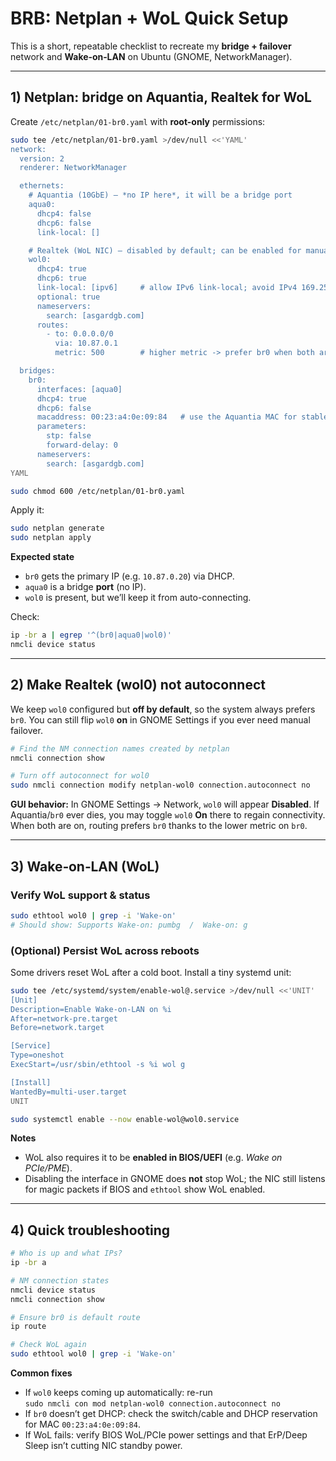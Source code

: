 # BRB: Netplan + WoL Quick Setup

This is a short, repeatable checklist to recreate my **bridge + failover** network and **Wake‑on‑LAN** on Ubuntu (GNOME, NetworkManager).

---

## 1) Netplan: bridge on Aquantia, Realtek for WoL

Create `/etc/netplan/01-br0.yaml` with **root-only** permissions:

```bash
sudo tee /etc/netplan/01-br0.yaml >/dev/null <<'YAML'
network:
  version: 2
  renderer: NetworkManager

  ethernets:
    # Aquantia (10GbE) – *no IP here*, it will be a bridge port
    aqua0:
      dhcp4: false
      dhcp6: false
      link-local: []

    # Realtek (WoL NIC) – disabled by default; can be enabled for manual failover
    wol0:
      dhcp4: true
      dhcp6: true
      link-local: [ipv6]     # allow IPv6 link-local; avoid IPv4 169.254.* noise
      optional: true
      nameservers:
        search: [asgardgb.com]
      routes:
        - to: 0.0.0.0/0
          via: 10.87.0.1
          metric: 500        # higher metric -> prefer br0 when both are up

  bridges:
    br0:
      interfaces: [aqua0]
      dhcp4: true
      dhcp6: false
      macaddress: 00:23:a4:0e:09:84   # use the Aquantia MAC for stable DHCP reservation
      parameters:
        stp: false
        forward-delay: 0
      nameservers:
        search: [asgardgb.com]
YAML

sudo chmod 600 /etc/netplan/01-br0.yaml
```

Apply it:

```bash
sudo netplan generate
sudo netplan apply
```

**Expected state**

- `br0` gets the primary IP (e.g. `10.87.0.20`) via DHCP.
- `aqua0` is a bridge **port** (no IP).
- `wol0` is present, but we’ll keep it from auto-connecting.

Check:

```bash
ip -br a | egrep '^(br0|aqua0|wol0)'
nmcli device status
```

---

## 2) Make Realtek (wol0) **not autoconnect**

We keep `wol0` configured but **off by default**, so the system always prefers `br0`. You can still flip `wol0` **on** in GNOME Settings if you ever need manual failover.

```bash
# Find the NM connection names created by netplan
nmcli connection show

# Turn off autoconnect for wol0
sudo nmcli connection modify netplan-wol0 connection.autoconnect no
```

**GUI behavior:** In GNOME Settings → Network, `wol0` will appear **Disabled**. If Aquantia/`br0` ever dies, you may toggle `wol0` **On** there to regain connectivity. When both are on, routing prefers `br0` thanks to the lower metric on `br0`.

---

## 3) Wake‑on‑LAN (WoL)

### Verify WoL support & status

```bash
sudo ethtool wol0 | grep -i 'Wake-on'
# Should show: Supports Wake-on: pumbg  /  Wake-on: g
```

### (Optional) Persist WoL across reboots

Some drivers reset WoL after a cold boot. Install a tiny systemd unit:

```bash
sudo tee /etc/systemd/system/enable-wol@.service >/dev/null <<'UNIT'
[Unit]
Description=Enable Wake-on-LAN on %i
After=network-pre.target
Before=network.target

[Service]
Type=oneshot
ExecStart=/usr/sbin/ethtool -s %i wol g

[Install]
WantedBy=multi-user.target
UNIT

sudo systemctl enable --now enable-wol@wol0.service
```

**Notes**

- WoL also requires it to be **enabled in BIOS/UEFI** (e.g. _Wake on PCIe/PME_).
- Disabling the interface in GNOME does **not** stop WoL; the NIC still listens for magic packets if BIOS and `ethtool` show WoL enabled.

---

## 4) Quick troubleshooting

```bash
# Who is up and what IPs?
ip -br a

# NM connection states
nmcli device status
nmcli connection show

# Ensure br0 is default route
ip route

# Check WoL again
sudo ethtool wol0 | grep -i 'Wake-on'
```

**Common fixes**

- If `wol0` keeps coming up automatically: re-run  
  `sudo nmcli con mod netplan-wol0 connection.autoconnect no`
- If `br0` doesn’t get DHCP: check the switch/cable and DHCP reservation for MAC `00:23:a4:0e:09:84`.
- If WoL fails: verify BIOS WoL/PCIe power settings and that ErP/Deep Sleep isn’t cutting NIC standby power.
